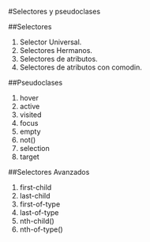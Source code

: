#Selectores y pseudoclases

##Selectores

1.  Selector Universal.
2.  Selectores Hermanos.
3.  Selectores de atributos.
4.  Selectores de atributos con comodin.

##Pseudoclases

1.  hover
2.  active
3.  visited
4.  focus
5.  empty
6.  not()
7.  selection
8.  target

##Selectores Avanzados

1.  first-child
2.  last-child
3.  first-of-type
4.  last-of-type
5.  nth-child()
6.  nth-of-type()